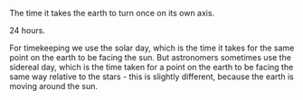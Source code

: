 The time it takes the earth to turn once on its own axis.

24 hours.

For timekeeping we use the solar day, which is the time it takes for the
same point on the earth to be facing the sun. But astronomers sometimes
use the sidereal day, which is the time taken for a point on the earth
to be facing the same way relative to the stars - this is slightly
different, because the earth is moving around the sun.
